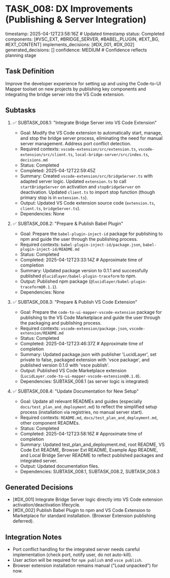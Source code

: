 # TASK_008: DX Improvements (Publishing & Server Integration)
timestamp: 2025-04-12T23:58:16Z # Updated timestamp
status: Completed
components: [#VSC_EXT, #BRIDGE_SERVER, #BABEL_PLUGIN, #EXT_BG, #EXT_CONTENT]
implements_decisions: [#DX_001, #DX_002]
generated_decisions: []
confidence: MEDIUM # Confidence reflects planning stage

## Task Definition
Improve the developer experience for setting up and using the Code-to-UI Mapper toolset on new projects by publishing key components and integrating the bridge server into the VS Code extension.

## Subtasks
1.  ✅ SUBTASK_008.1: "Integrate Bridge Server into VS Code Extension"
    - Goal: Modify the VS Code extension to automatically start, manage, and stop the bridge server process, eliminating the need for manual server management. Address port conflict detection.
    - Required contexts: `vscode-extension/src/extension.ts`, `vscode-extension/src/client.ts`, `local-bridge-server/src/index.ts`, `decisions.md`
    - Status: Completed
    - Completed: 2025-04-12T22:59:45Z
    - Summary: Created `vscode-extension/src/bridgeServer.ts` with adapted server logic. Updated `extension.ts` to call `startBridgeServer` on activation and `stopBridgeServer` on deactivation. Updated `client.ts` to import stop function (though primary stop is in `extension.ts`).
    - Output: Updated VS Code extension source code (`extension.ts`, `client.ts`, `bridgeServer.ts`).
    - Dependencies: None

2.  ✅ SUBTASK_008.2: "Prepare & Publish Babel Plugin"
    - Goal: Prepare the `babel-plugin-inject-id` package for publishing to npm and guide the user through the publishing process.
    - Required contexts: `babel-plugin-inject-id/package.json`, `babel-plugin-inject-id/README.md`
    - Status: Completed
    - Completed: 2025-04-12T23:33:14Z # Approximate time of completion
    - Summary: Updated package version to 0.1.1 and successfully published `@lucidlayer/babel-plugin-traceform` to npm.
    - Output: Published npm package (`@lucidlayer/babel-plugin-traceform@0.1.1`).
    - Dependencies: None

3.  ✅ SUBTASK_008.3: "Prepare & Publish VS Code Extension"
    - Goal: Prepare the `code-to-ui-mapper-vscode-extension` package for publishing to the VS Code Marketplace and guide the user through the packaging and publishing process.
    - Required contexts: `vscode-extension/package.json`, `vscode-extension/README.md`
    - Status: Completed
    - Completed: 2025-04-12T23:46:37Z # Approximate time of completion
    - Summary: Updated package.json with publisher 'LucidLayer', set private to false, packaged extension with 'vsce package', and published version 0.1.0 with 'vsce publish'.
    - Output: Published VS Code Marketplace extension (`LucidLayer.code-to-ui-mapper-vscode-extension@0.1.0`).
    - Dependencies: SUBTASK_008.1 (as server logic is integrated)

4.  ✅ SUBTASK_008.4: "Update Documentation for New Setup"
    - Goal: Update all relevant READMEs and guides (especially `docs/test_plan_and_deployment.md`) to reflect the simplified setup process (installation via registries, no manual server start).
    - Required contexts: `README.md`, `docs/test_plan_and_deployment.md`, other component READMEs.
    - Status: Completed
    - Completed: 2025-04-12T23:58:16Z # Approximate time of completion
    - Summary: Updated test_plan_and_deployment.md, root README, VS Code Ext README, Browser Ext README, Example App README, and Local Bridge Server README to reflect published packages and integrated server.
    - Output: Updated documentation files.
    - Dependencies: SUBTASK_008.1, SUBTASK_008.2, SUBTASK_008.3

## Generated Decisions
- [#DX_001] Integrate Bridge Server logic directly into VS Code extension activation/deactivation lifecycle.
- [#DX_002] Publish Babel Plugin to npm and VS Code Extension to Marketplace for standard installation. (Browser Extension publishing deferred).

## Integration Notes
- Port conflict handling for the integrated server needs careful implementation (check port, notify user, do not auto-kill).
- User action will be required for `npm publish` and `vsce publish`.
- Browser extension installation remains manual ("Load unpacked") for now.
